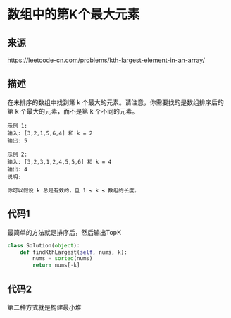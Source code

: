 # 数组中的第K个最大元素

## 来源

https://leetcode-cn.com/problems/kth-largest-element-in-an-array/

## 描述

在未排序的数组中找到第 k 个最大的元素。请注意，你需要找的是数组排序后的第 k 个最大的元素，而不是第 k 个不同的元素。

```
示例 1:
输入: [3,2,1,5,6,4] 和 k = 2
输出: 5

示例 2:
输入: [3,2,3,1,2,4,5,5,6] 和 k = 4
输出: 4
说明:

你可以假设 k 总是有效的，且 1 ≤ k ≤ 数组的长度。
```

## 代码1

最简单的方法就是排序后，然后输出TopK

```python
class Solution(object):
    def findKthLargest(self, nums, k):
        nums = sorted(nums)
        return nums[-k]
```

## 代码2

第二种方式就是构建最小堆


